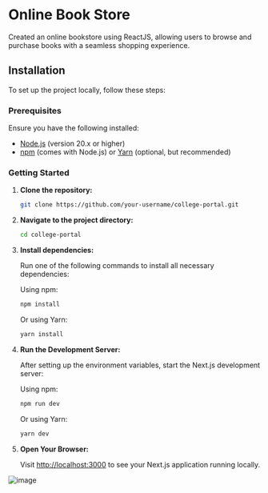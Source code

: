 # Online Book Store

Created an online bookstore using ReactJS, allowing users to browse and purchase books with a seamless shopping experience.

## Installation

To set up the project locally, follow these steps:

### Prerequisites

Ensure you have the following installed:

- [Node.js](https://nodejs.org/) (version 20.x or higher)
- [npm](https://www.npmjs.com/) (comes with Node.js) or [Yarn](https://yarnpkg.com/) (optional, but recommended)

### Getting Started

1. **Clone the repository:**

    ```bash
    git clone https://github.com/your-username/college-portal.git
    ```

2. **Navigate to the project directory:**

    ```bash
    cd college-portal
    ```

3. **Install dependencies:**

    Run one of the following commands to install all necessary dependencies:

    Using npm:

    ```bash
    npm install
    ```

    Or using Yarn:

    ```bash
    yarn install
    ```

4. **Run the Development Server:**

    After setting up the environment variables, start the Next.js development server:

    Using npm:

    ```bash
    npm run dev
    ```

    Or using Yarn:

    ```bash
    yarn dev
    ```

5. **Open Your Browser:**

    Visit [http://localhost:3000](http://localhost:3000) to see your Next.js application running locally.


![image](https://github.com/user-attachments/assets/e40d0ab5-0c9b-402d-91fc-58f4393255c9)
